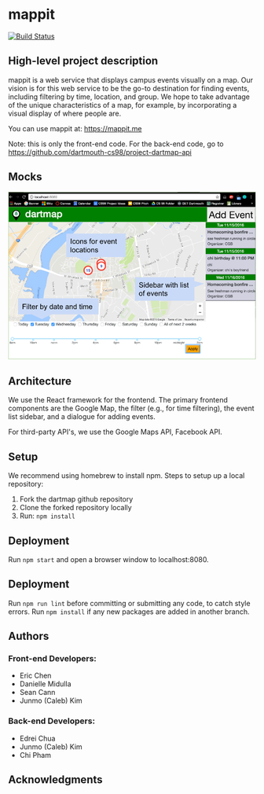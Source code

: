 # mappit
[![Build Status](https://travis-ci.com/dartmouth-cs98/project-dartmap.svg?token=MfvWRyTukvTZt4fDnPCv&branch=master)](https://travis-ci.com/dartmouth-cs98/project-dartmap)

## High-level project description

mappit is a web service that displays campus events visually on a map. Our vision is for this web service to be the go-to destination for finding events, including filtering by time, location, and group. We hope to take advantage of the unique characteristics of a map, for example, by incorporating a visual display of where people are.

You can use mappit at: https://mappit.me

Note: this is only the front-end code. For the back-end code, go to https://github.com/dartmouth-cs98/project-dartmap-api

## Mocks

![](./images/dartmap_mock.png?raw=true)

## Architecture

We use the React framework for the frontend. The primary frontend components are the Google Map, the filter (e.g., for time filtering), the event list sidebar, and a dialogue for adding events.

For third-party API's, we use the Google Maps API, Facebook API.

## Setup

We recommend using homebrew to install npm. Steps to setup up a local repository:
1) Fork the dartmap github repository
2) Clone the forked repository locally
3) Run: `npm install`

## Deployment

Run `npm start` and open a browser window to localhost:8080.

## Deployment

Run `npm run lint` before committing or submitting any code, to catch style errors. Run `npm install` if any new packages are added in another branch.

## Authors

### Front-end Developers:
* Eric Chen
* Danielle Midulla
* Sean Cann
* Junmo (Caleb) Kim

### Back-end Developers:
* Edrei Chua
* Junmo (Caleb) Kim
* Chi Pham

## Acknowledgments
